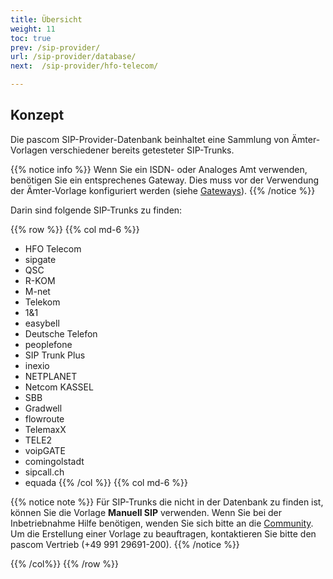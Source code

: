 ```yaml
---
title: Übersicht
weight: 11
toc: true
prev: /sip-provider/
url: /sip-provider/database/
next:  /sip-provider/hfo-telecom/

---
```


## Konzept

Die pascom SIP-Provider-Datenbank beinhaltet eine Sammlung von Ämter-Vorlagen verschiedener bereits getesteter SIP-Trunks.

{{% notice info %}}
Wenn Sie ein ISDN- oder Analoges Amt verwenden, benötigen Sie ein entsprechenes Gateway. Dies muss vor der Verwendung der Ämter-Vorlage konfiguriert werden (siehe [Gateways](/isdn-analog/)).
{{% /notice %}}

Darin sind folgende SIP-Trunks zu finden:


{{% row %}}
{{% col md-6 %}}
+ HFO Telecom
+ sipgate
+ QSC
+ R-KOM
+ M-net
+ Telekom
+ 1&1
+ easybell
+ Deutsche Telefon
+ peoplefone
+ SIP Trunk Plus
+ inexio
+ NETPLANET
+ Netcom KASSEL
+ SBB
+ Gradwell
+ flowroute
+ TelemaxX
+ TELE2
+ voipGATE
+ comingolstadt
+ sipcall.ch
+ equada
{{% /col %}}
{{% col md-6 %}}



{{% notice note %}}
Für SIP-Trunks die nicht in der Datenbank zu finden ist, können Sie die Vorlage **Manuell SIP** verwenden. Wenn Sie bei der Inbetriebnahme Hilfe benötigen, wenden Sie sich bitte an die [Community](http://community.pascom.net/).<br>Um die Erstellung einer Vorlage zu beauftragen, kontaktieren Sie bitte den pascom Vertrieb (+49 991 29691-200).
{{% /notice %}}


{{% /col%}}
{{% /row %}}
